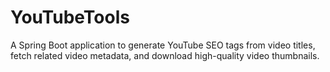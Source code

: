 # YouTubeTools
A Spring Boot application to generate YouTube SEO tags from video titles, fetch related video metadata, and download high-quality video thumbnails.
